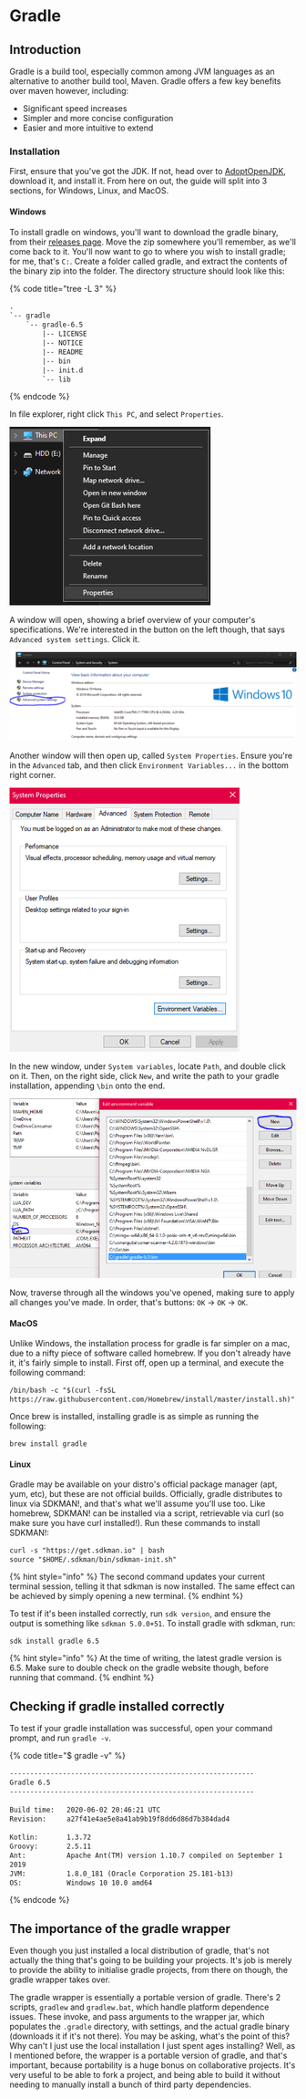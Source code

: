 # Gradle

## Introduction

Gradle is a build tool, especially common among JVM languages as an alternative to another build tool, Maven. Gradle offers a few key benefits over maven however, including:

* Significant speed increases
* Simpler and more concise configuration
* Easier and more intuitive to extend

### Installation

First, ensure that you've got the JDK. If not, head over to [AdoptOpenJDK](https://adoptopenjdk.net/), download it, and install it. From here on out, the guide will split into 3 sections, for Windows, Linux, and MacOS.

#### Windows

To install gradle on windows, you'll want to download the gradle binary, from their [releases page](https://gradle.org/releases). Move the zip somewhere you'll remember, as we'll come back to it. You'll now want to go to where you wish to install gradle; for me, that's `C:`. Create a folder called gradle, and extract the contents of the binary zip into the folder. The directory structure should look like this:

{% code title="tree -L 3" %}
```text
.
`-- gradle
    `-- gradle-6.5
        |-- LICENSE
        |-- NOTICE
        |-- README
        |-- bin
        |-- init.d
        `-- lib
```
{% endcode %}

In file explorer, right click `This PC`, and select `Properties`.

![](../../.gitbook/assets/properties.png)

A window will open, showing a brief overview of your computer's specifications. We're interested in the button on the left though, that says `Advanced system settings`. Click it.

![](../../.gitbook/assets/setings.png)

Another window will then open up, called `System Properties`. Ensure you're in the `Advanced` tab, and then click `Environment Variables...` in the bottom right corner.

![](../../.gitbook/assets/vars.png)

In the new window, under `System variables`, locate `Path`, and double click on it. Then, on the right side, click `New`, and write the path to your gradle installation, appending `\bin` onto the end.

![](../../.gitbook/assets/path.png)

Now, traverse through all the windows you've opened, making sure to apply all changes you've made. In order, that's buttons:  `OK` -&gt; `OK` -&gt; `OK`. 

#### MacOS

Unlike Windows, the installation process for gradle is far simpler on a mac, due to a nifty piece of software called homebrew. If you don't already have it, it's fairly simple to install. First off, open up a terminal, and execute the following command:

```text
/bin/bash -c "$(curl -fsSL https://raw.githubusercontent.com/Homebrew/install/master/install.sh)"
```

Once brew is installed, installing gradle is as simple as running the following:

```text
brew install gradle
```

#### Linux

Gradle may be available on your distro's official package manager \(apt, yum, etc\), but these are not official builds. Officially, gradle distributes to linux via SDKMAN!, and that's what we'll assume you'll use too. Like homebrew, SDKMAN! can be installed via a script, retrievable via curl \(so make sure you have curl installed!\). Run these commands to install SDKMAN!:

```text
curl -s "https://get.sdkman.io" | bash
source "$HOME/.sdkman/bin/sdkman-init.sh"
```

{% hint style="info" %}
The second command updates your current terminal session, telling it that sdkman is now installed. The same effect can be achieved by simply opening a new terminal.
{% endhint %}

To test if it's been installed correctly, run `sdk version`, and ensure the output is something like `sdkman 5.0.0+51`. To install gradle with sdkman, run:

```text
sdk install gradle 6.5
```

{% hint style="info" %}
At the time of writing, the latest gradle version is 6.5. Make sure to double check on the gradle website though, before running that command.
{% endhint %}

## Checking if gradle installed correctly

To test if your gradle installation was successful, open your command prompt, and run `gradle -v`.

{% code title="$ gradle -v" %}
```text
------------------------------------------------------------
Gradle 6.5
------------------------------------------------------------

Build time:   2020-06-02 20:46:21 UTC
Revision:     a27f41e4ae5e8a41ab9b19f8dd6d86d7b384dad4

Kotlin:       1.3.72
Groovy:       2.5.11
Ant:          Apache Ant(TM) version 1.10.7 compiled on September 1 2019
JVM:          1.8.0_181 (Oracle Corporation 25.181-b13)
OS:           Windows 10 10.0 amd64
```
{% endcode %}

## The importance of the gradle wrapper

Even though you just installed a local distribution of gradle, that's not actually the thing that's going to be building your projects. It's job is merely to provide the ability to initialise gradle projects, from there on though, the gradle wrapper takes over.

The gradle wrapper is essentially a portable version of gradle. There's 2 scripts, `gradlew` and `gradlew.bat`, which handle platform dependence issues. These invoke, and pass arguments to the wrapper jar, which populates the `.gradle` directory, with settings, and the actual gradle binary \(downloads it if it's not there\). You may be asking, what's the point of this? Why can't I just use the local installation I just spent ages installing? Well, as I mentioned before, the wrapper is a portable version of gradle, and that's important, because portability is a huge bonus on collaborative projects. It's very useful to be able to fork a project, and being able to build it without needing to manually install a bunch of third party dependencies.


